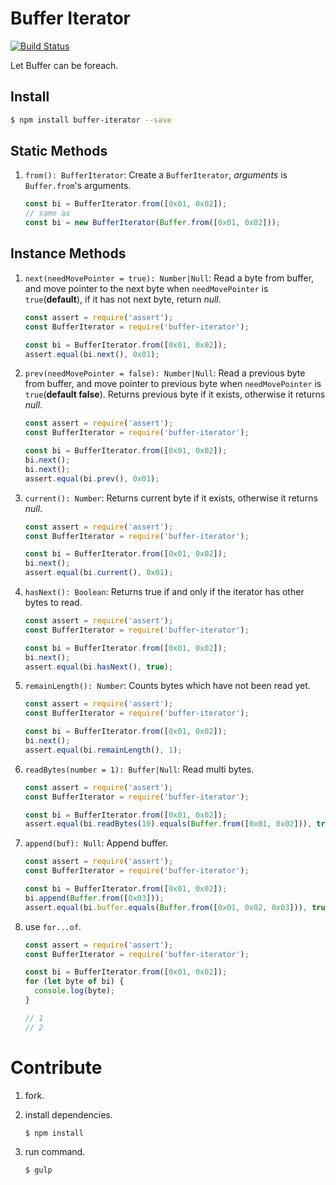 # Buffer Iterator

[![Build Status](https://travis-ci.org/charleslxh/buffer-iterator.svg?branch=master)](https://travis-ci.org/charleslxh/buffer-iterator)

Let Buffer can be foreach.

## Install

```bash
$ npm install buffer-iterator --save
```

## Static Methods

1. `from(): BufferIterator`: Create a `BufferIterator`, *arguments* is `Buffer.from`'s arguments.

    ```js
    const bi = BufferIterator.from([0x01, 0x02]);
    // same as 
    const bi = new BufferIterator(Buffer.from([0x01, 0x02]));
    ```

## Instance Methods

1. `next(needMovePointer = true): Number|Null`: Read a byte from buffer, and move pointer to the next byte when `needMovePointer` is `true`(**default**), if it has not next byte, return *null*.
    
    ```js
    const assert = require('assert');
    const BufferIterator = require('buffer-iterator');

    const bi = BufferIterator.from([0x01, 0x02]);
    assert.equal(bi.next(), 0x01);
    ```

2. `prev(needMovePointer = false): Number|Null`: Read a previous byte from buffer, and move pointer to previous byte when `needMovePointer` is `true`(**default false**). Returns previous byte if it exists, otherwise it returns *null*.

    ```js
    const assert = require('assert');
    const BufferIterator = require('buffer-iterator');

    const bi = BufferIterator.from([0x01, 0x02]);
    bi.next();
    bi.next();
    assert.equal(bi.prev(), 0x01);
    ```

3. `current(): Number`: Returns current byte if it exists, otherwise it returns *null*.

    ```js
    const assert = require('assert');
    const BufferIterator = require('buffer-iterator');

    const bi = BufferIterator.from([0x01, 0x02]);
    bi.next();
    assert.equal(bi.current(), 0x01);
    ```

4. `hasNext(): Boolean`: Returns true if and only if the iterator has other bytes to read.

    ```js
    const assert = require('assert');
    const BufferIterator = require('buffer-iterator');

    const bi = BufferIterator.from([0x01, 0x02]);
    bi.next();
    assert.equal(bi.hasNext(), true);
    ```

5. `remainLength(): Number`: Counts bytes which have not been read yet.

    ```js
    const assert = require('assert');
    const BufferIterator = require('buffer-iterator');

    const bi = BufferIterator.from([0x01, 0x02]);
    bi.next();
    assert.equal(bi.remainLength(), 1);
    ```

6. `readBytes(number = 1): Buffer|Null`: Read multi bytes.

    ```js
    const assert = require('assert');
    const BufferIterator = require('buffer-iterator');

    const bi = BufferIterator.from([0x01, 0x02]);
    assert.equal(bi.readBytes(10).equals(Buffer.from([0x01, 0x02])), true);
    ```

7. `append(buf): Null`: Append buffer.

    ```js
    const assert = require('assert');
    const BufferIterator = require('buffer-iterator');

    const bi = BufferIterator.from([0x01, 0x02]);
    bi.append(Buffer.from([0x03]));
    assert.equal(bi.buffer.equals(Buffer.from([0x01, 0x02, 0x03])), true);
    ```

8. use `for...of`.

    ```js
    const assert = require('assert');
    const BufferIterator = require('buffer-iterator');

    const bi = BufferIterator.from([0x01, 0x02]);
    for (let byte of bi) {
      console.log(byte);
    }

    // 1
    // 2
    ```

# Contribute

1. fork.

2. install dependencies.

    ```bash
    $ npm install
    ```

3. run command.

    ```bash
    $ gulp
    ```
